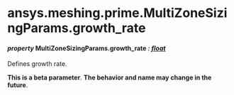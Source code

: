 <a id="ansys-meshing-prime-multizonesizingparams-growth-rate"></a>

# ansys.meshing.prime.MultiZoneSizingParams.growth_rate

<a id="ansys.meshing.prime.MultiZoneSizingParams.growth_rate"></a>

#### *property* MultiZoneSizingParams.growth_rate *: [float](https://docs.python.org/3.11/library/functions.html#float)*

Defines growth rate.

**This is a beta parameter**. **The behavior and name may change in the future**.

<!-- !! processed by numpydoc !! -->
